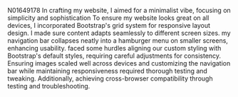 N01649178
In crafting my website, I aimed for a minimalist vibe, focusing on simplicity and sophistication
To ensure my website looks great on all devices, I incorporated Bootstrap's grid system for responsive layout design. I made sure content adapts seamlessly to different screen sizes. my navigation bar collapses neatly into a hamburger menu on smaller screens, enhancing usability. 
faced some hurdles aligning our custom styling with Bootstrap's default styles, requiring careful adjustments for consistency. Ensuring images scaled well across devices and customizing the navigation bar while maintaining responsiveness required thorough testing and tweaking. Additionally, achieving cross-browser compatibility through testing and troubleshooting.
